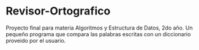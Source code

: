 # Revisor-Ortografico
Proyecto final para materia Algoritmos y Estructura de Datos, 2do año.
Un pequeño programa que compara las palabras escritas con un diccionario proveido por el usuario.
